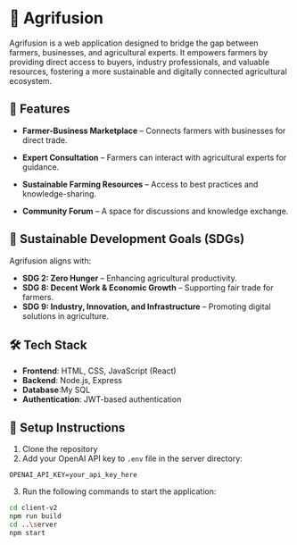 # 🌾 Agrifusion

Agrifusion is a web application designed to bridge the gap between farmers, businesses, and agricultural experts. It empowers farmers by providing direct access to buyers, industry professionals, and valuable resources, fostering a more sustainable and digitally connected agricultural ecosystem.

## 🚀 Features

- **Farmer-Business Marketplace** – Connects farmers with businesses for direct trade.

- **Expert Consultation** – Farmers can interact with agricultural experts for guidance.

- **Sustainable Farming Resources** – Access to best practices and knowledge-sharing.

- **Community Forum** – A space for discussions and knowledge exchange.

## 🎯 Sustainable Development Goals (SDGs)

Agrifusion aligns with:

- **SDG 2: Zero Hunger** – Enhancing agricultural productivity.
- **SDG 8: Decent Work & Economic Growth** – Supporting fair trade for farmers.
- **SDG 9: Industry, Innovation, and Infrastructure** – Promoting digital solutions in agriculture.

## 🛠️ Tech Stack

- **Frontend**: HTML, CSS, JavaScript (React)
- **Backend**: Node.js, Express
- **Database**:My SQL
- **Authentication**: JWT-based authentication


## 🚀 Setup Instructions

1. Clone the repository
2. Add your OpenAI API key to `.env` file in the server directory:

```OPENAI_API_KEY=your_api_key_here```

3. Run the following commands to start the application:
```bash
cd client-v2
npm run build
cd ..\server
npm start
```